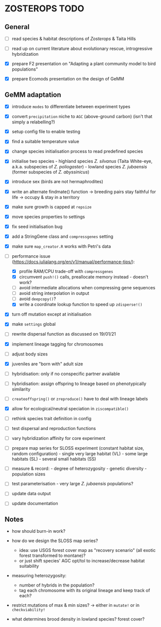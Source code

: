 # ZOSTEROPS TODO

## General

- [ ] read species & habitat descriptions of *Zosterops* & Taita Hills

- [ ] read up on current literature about evolutionary rescue, introgressive hybridization

- [X] prepare F2 presentation on "Adapting a plant community model to bird populations"

- [X] prepare Ecomods presentation on the design of GeMM

## GeMM adaptation

- [X] introduce `modes` to differentiate between experiment types

- [X] convert `precipitation` niche to `AGC` (above-ground carbon) (isn't that simply a relabelling?)

- [X] setup config file to enable testing

- [X] find a suitable temperature value

- [X] change species initialisation process to read predefined species

- [X] initialise two species
		- highland species *Z. silvanus* (Taita White-eye, a.k.a. subspecies of *Z. poliogaster*)
		- lowland species *Z. jubaensis* (former subspecies of *Z. abyssinicus*)

- [X] introduce sex (birds are not hermaphrodites)

- [X] write an alternate findmate() function
		-> breeding pairs stay faithful for life
		-> occupy & stay in a territory

- [X] make sure growth is capped at `repsize`

- [X] move species properties to settings

- [X] fix seed initialisation bug

- [X] add a StringGene class and `compressgenes` setting

- [X] make sure `map_creator.R` works with Petri's data

- [ ] performance issue (https://docs.julialang.org/en/v1/manual/performance-tips/):
  - [X] profile RAM/CPU trade-off with `compressgenes`
  - [X] circumvent `push!()` calls, preallocate memory instead - doesn't work?
  - [ ] avoid intermediate allocations when compressing gene sequences
  - [ ] avoid string interpolation in output
  - [ ] avoid `deepcopy()`?
  - [X] write a coordinate lookup function to speed up `zdisperse!()`

- [X] turn off mutation except at initialisation

- [X] make `settings` global

- [ ] rewrite dispersal function as discussed on 19/01/21

- [X] implement lineage tagging for chromosomes

- [ ] adjust body sizes

- [X] juveniles are "born with" adult size

- [ ] hybridisation: only if no conspecific partner available

- [ ] hybridisation: assign offspring to lineage based on phenotypically similarity

- [ ] `createoffspring()` or `zreproduce()` have to deal with lineage labels

- [X] allow for ecological/neutral speciation in `ziscompatible()`

- [ ] rethink species trait definition in config

- [ ] test dispersal and reproduction functions

- [ ] vary hybridization affinity for core experiment

- [ ] prepare map series for SLOSS experiment (constant habitat size, random configuration)
		- single very large habitat (VL)
		- some large habitats (SL)
		- several small habitats (SS)

- [ ] measure & record:
		- degree of heterozygosity
		- genetic diversity
		- population sizes

- [ ] test parameterisation
		- very large *Z. jubaensis* populations?

- [ ] update data output

- [ ] update documentation

## Notes

- how should burn-in work?

- how do we design the SLOSS map series?
  - idea: use USGS forest cover map as "recovery scenario" (all exotic forest transformed to montane)?
  - or just shift species' AGC opt/tol to increase/decrease habitat suitability

- measuring heterozygosity:
  - number of hybrids in the population?
  - tag each chromosome with its original lineage and keep track of each?

- restrict mutations of max & min sizes?
  -> either in `mutate!` or in `checkviability!`

- what determines brood density in lowland species? forest cover?
